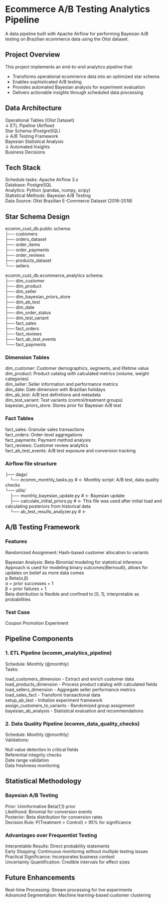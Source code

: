 # **Ecommerce A/B Testing Analytics Pipeline**

A data pipeline built with Apache Airflow for performing Bayesian A/B testing on Brazilian ecommerce data using the Olist dataset.

## **Project Overview**

This project implements an end-to-end analytics pipeline that:

- Transforms operational ecommerce data into an optimized star schema
- Enables sophisticated A/B testing 
- Provides automated Bayesian analysis for experiment evaluation
- Delivers actionable insights through scheduled data processing

## **Data Architecture**

Operational Tables (Olist Dataset)  
↓ ETL Pipeline (Airflow)  
Star Schema (PostgreSQL)  
↓ A/B Testing Framework  
Bayesian Statistical Analysis  
↓ Automated Insights  
Business Decisions

## **Tech Stack**

Schedule tasks: Apache Airflow 3.x  
Database: PostgreSQL  
Analytics: Python (pandas, numpy, scipy)  
Statistical Methods: Bayesian A/B Testing  
Data Source: Olist Brazilian E-Commerce Dataset (2016-2018)  

## **Star Schema Design** 

ecomm_cust_db.public schema:  
├── customers  
├── orders_dataset    
├── order_items  
├── order_payments  
├── order_reviews  
├── products_dataset  
└── sellers  

ecomm_cust_db.ecommerce_analytics schema:  
├── dim_customer    
├── dim_product  
├── dim_seller  
├── dim_bayesian_priors_store  
├── dim_ab_test  
├── dim_date  
├── dim_order_status  
├── dim_test_variant  
├── fact_sales  
├── fact_orders  
├── fact_reviews  
├── fact_ab_test_events  
└── fact_payments  


### Dimension Tables  

dim_customer: Customer demographics, segments, and lifetime value  
dim_product: Product catalog with calculated metrics (volume, weight categories)  
dim_seller: Seller information and performance metrics  
dim_date: Date dimension with Brazilian holidays  
dim_ab_test: A/B test definitions and metadata  
dim_test_variant: Test variants (control/treatment groups)
bayesian_priors_store: Stores prior for Bayesian A/B test

### Fact Tables

fact_sales: Granular sales transactions  
fact_orders: Order-level aggregations  
fact_payments: Payment method analysis  
fact_reviews: Customer review analytics  
fact_ab_test_events: A/B test exposure and conversion tracking  

### Airflow file structure  
├── dags/  
&nbsp;&nbsp;&nbsp;&nbsp;└── ecomm_monthly_tasks.py          # ← Monthly script: A/B test, data quality checks  
└── utils/  
&nbsp;&nbsp;&nbsp;&nbsp;├── monthly_bayesian_update.py      # ← Bayesian update  
&nbsp;&nbsp;&nbsp;&nbsp;├── calculate_initial_priors.py     # ← This file was used after initial load and calculating posteriors from historical data  
&nbsp;&nbsp;&nbsp;&nbsp;└── ab_test_results_analyzer.py     # ←  

## A/B Testing Framework
### Features

Randomized Assignment: Hash-based customer allocation to variants

Bayesian Analysis: Beta-Binomial modeling for statistical inference  
Approach is used for modeling binary outcomes(Bernoulli), allows for updates on belief as more data comes   
p Beta(α,β)  
α = prior successes + 1  
β = prior failures + 1  
Beta distribution is flexible and confined to [0, 1], interpretable as probabilities  

### Test Case
Coupon Promotion Experiment

## Pipeline Components  
### 1. ETL Pipeline (ecomm_analytics_pipeline)    
Schedule: Monthly (@monthly)   
Tasks:  

load_customers_dimension - Extract and enrich customer data  
load_products_dimension - Process product catalog with calculated fields  
load_sellers_dimension - Aggregate seller performance metrics  
load_sales_fact - Transform transactional data  
setup_ab_test - Initialize experiment framework  
assign_customers_to_variants - Randomized group assignment  
bayesian_ab_analysis - Statistical evaluation and recommendations  

### 2. Data Quality Pipeline (ecomm_data_quality_checks)  
Schedule: Monthly (@monthly)  
Validations:  

Null value detection in critical fields  
Referential integrity checks  
Date range validation  
Data freshness monitoring  

## Statistical Methodology
### Bayesian A/B Testing  

Prior: Uninformative Beta(1,1) prior  
Likelihood: Binomial for conversion events  
Posterior: Beta distribution for conversion rates  
Decision Rule: P(Treatment > Control) > 95% for significance  

### Advantages over Frequentist Testing

Interpretable Results: Direct probability statements  
Early Stopping: Continuous monitoring without multiple testing issues  
Practical Significance: Incorporates business context  
Uncertainty Quantification: Credible intervals for effect sizes  

## Future Enhancements  
Real-time Processing: Stream processing for live experiments  
Advanced Segmentation: Machine learning-based customer clustering  
